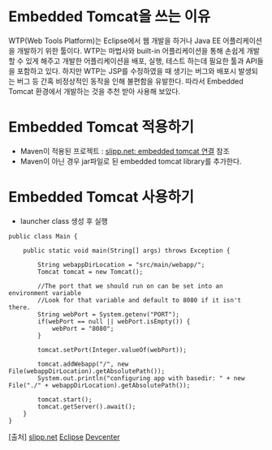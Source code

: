 # Embedded Tomcat을 쓰는 이유
WTP(Web Tools Platform)는 Eclipse에서 웹 개발을 하거나 Java EE 어플리케이션을 개발하기 위한 툴이다. WTP는 마법사와 built-in 어플리케이션을 통해 손쉽게 개발할 수 있게 해주고 개발한 어플리케이션을 배포, 실행, 테스트 하는데 필요한 툴과 API들을 포함하고 있다. 하지만 WTP는 JSP를 수정하였을 때 생기는 버그와 배포시 발생되는 버그 등 간혹 비정상적인 동작을 인해 불편함을 유발한다. 따라서 Embedded Tomcat 환경에서 개발하는 것을 추천 받아 사용해 보았다. 

# Embedded Tomcat 적용하기
- Maven이 적용된 프로젝트 : [slipp.net: embedded tomcat 연결](http://www.slipp.net/wiki/pages/viewpage.action?pageId=16711743) 참조
- Maven이 아닌 경우 jar파일로 된 embedded tomcat library를 추가한다.
 
# Embedded Tomcat 사용하기
- launcher class 생성 후 실행
```
public class Main {

    public static void main(String[] args) throws Exception {

        String webappDirLocation = "src/main/webapp/";
        Tomcat tomcat = new Tomcat();

        //The port that we should run on can be set into an environment variable
        //Look for that variable and default to 8080 if it isn't there.
        String webPort = System.getenv("PORT");
        if(webPort == null || webPort.isEmpty()) {
            webPort = "8080";
        }

        tomcat.setPort(Integer.valueOf(webPort));

        tomcat.addWebapp("/", new File(webappDirLocation).getAbsolutePath());
        System.out.println("configuring app with basedir: " + new File("./" + webappDirLocation).getAbsolutePath());

        tomcat.start();
        tomcat.getServer().await();
    }
}
```

[출처]
[slipp.net](http://www.slipp.net/wiki/pages/viewpage.action?pageId=16711743)
[Eclipse](http://projects.eclipse.org/projects/webtools)
[Devcenter](https://devcenter.heroku.com/articles/create-a-java-web-application-using-embedded-tomcat)